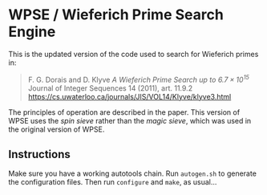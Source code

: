 # WPSE / Wieferich Prime Search Engine

This is the updated version of the code used to search for Wieferich primes in:

> F. G. Dorais and D. Klyve
> *A Wieferich Prime Search up to $6.7 \times 10^{15}$*
> Journal of Integer Sequences 14 (2011), art. 11.9.2
> <https://cs.uwaterloo.ca/journals/JIS/VOL14/Klyve/klyve3.html>

The principles of operation are described in the paper. This version of WPSE uses the *spin sieve* rather than the *magic sieve*, which was used in the original version of WPSE.

## Instructions

Make sure you have a working autotools chain. Run `autogen.sh` to generate the configuration files. Then run `configure` and `make`, as usual...